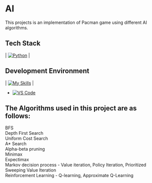 # AI
This projects is an implementation of Pacman game using different AI algorithms.

## Tech Stack

| [![Python](https://skillicons.dev/icons?i=py)](https://skillicons.dev) |

## Development Environment
| [![My Skills](https://skillicons.dev/icons?i=pycharm)](https://skillicons.dev) |
- [![VS Code](https://img.shields.io/badge/pycharm%20Code-007ACC?style=for-the-badge&logo=pycharm&logoColor=white)](https://www.jetbrains.com/pycharm/)
  
## The Algorithms used in this project are as follows:
BFS<br>
Depth First Search<br>
Uniform Cost Search<br>
A* Search<br>
Alpha-beta pruning<br>
Minimax<br>
Expectimax<br>
Markov decision process - Value iteration, Policy Iteration, Prioritized Sweeping Value Iteration<br>
Reinforcement Learning - Q-learning, Approximate Q-Learning<br>
